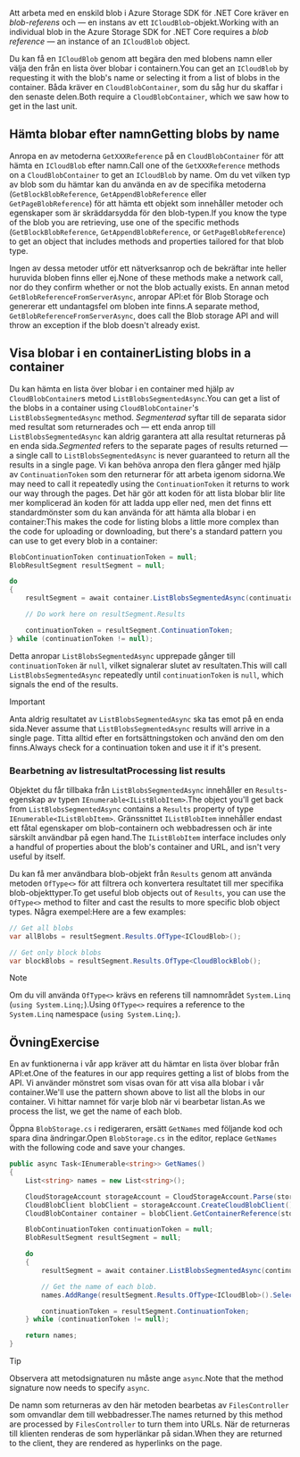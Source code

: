 <span data-ttu-id="e501d-101">Att arbeta med en enskild blob i Azure Storage SDK för .NET Core kräver en *blob-referens* och &mdash; en instans av ett `ICloudBlob`-objekt.</span><span class="sxs-lookup"><span data-stu-id="e501d-101">Working with an individual blob in the Azure Storage SDK for .NET Core requires a *blob reference* &mdash; an instance of an `ICloudBlob` object.</span></span>

<span data-ttu-id="e501d-102">Du kan få en `ICloudBlob` genom att begära den med blobens namn eller välja den från en lista över blobar i containern.</span><span class="sxs-lookup"><span data-stu-id="e501d-102">You can get an `ICloudBlob` by requesting it with the blob's name or selecting it from a list of blobs in the container.</span></span> <span data-ttu-id="e501d-103">Båda kräver en `CloudBlobContainer`, som du såg hur du skaffar i den senaste delen.</span><span class="sxs-lookup"><span data-stu-id="e501d-103">Both require a `CloudBlobContainer`, which we saw how to get in the last unit.</span></span>

## <a name="getting-blobs-by-name"></a><span data-ttu-id="e501d-104">Hämta blobar efter namn</span><span class="sxs-lookup"><span data-stu-id="e501d-104">Getting blobs by name</span></span>

<span data-ttu-id="e501d-105">Anropa en av metoderna `GetXXXReference` på en `CloudBlobContainer` för att hämta en `ICloudBlob` efter namn.</span><span class="sxs-lookup"><span data-stu-id="e501d-105">Call one of the `GetXXXReference` methods on a `CloudBlobContainer` to get an `ICloudBlob` by name.</span></span> <span data-ttu-id="e501d-106">Om du vet vilken typ av blob som du hämtar kan du använda en av de specifika metoderna (`GetBlockBlobReference`, `GetAppendBlobReference` eller `GetPageBlobReference`) för att hämta ett objekt som innehåller metoder och egenskaper som är skräddarsydda för den blob-typen.</span><span class="sxs-lookup"><span data-stu-id="e501d-106">If you know the type of the blob you are retrieving, use one of the specific methods (`GetBlockBlobReference`, `GetAppendBlobReference`, or `GetPageBlobReference`) to get an object that includes methods and properties tailored for that blob type.</span></span>

<span data-ttu-id="e501d-107">Ingen av dessa metoder utför ett nätverksanrop och de bekräftar inte heller huruvida bloben finns eller ej.</span><span class="sxs-lookup"><span data-stu-id="e501d-107">None of these methods make a network call, nor do they confirm whether or not the blob actually exists.</span></span> <span data-ttu-id="e501d-108">En annan metod `GetBlobReferenceFromServerAsync`, anropar API:et för Blob Storage och genererar ett undantagsfel om bloben inte finns.</span><span class="sxs-lookup"><span data-stu-id="e501d-108">A separate method, `GetBlobReferenceFromServerAsync`, does call the Blob storage API and will throw an exception if the blob doesn't already exist.</span></span>

## <a name="listing-blobs-in-a-container"></a><span data-ttu-id="e501d-109">Visa blobar i en container</span><span class="sxs-lookup"><span data-stu-id="e501d-109">Listing blobs in a container</span></span>

<span data-ttu-id="e501d-110">Du kan hämta en lista över blobar i en container med hjälp av `CloudBlobContainer`s metod `ListBlobsSegmentedAsync`.</span><span class="sxs-lookup"><span data-stu-id="e501d-110">You can get a list of the blobs in a container using `CloudBlobContainer`'s `ListBlobsSegmentedAsync` method.</span></span> <span data-ttu-id="e501d-111">*Segmenterad* syftar till de separata sidor med resultat som returnerades och &mdash; ett enda anrop till `ListBlobsSegmentedAsync` kan aldrig garantera att alla resultat returneras på en enda sida.</span><span class="sxs-lookup"><span data-stu-id="e501d-111">*Segmented* refers to the separate pages of results returned &mdash; a single call to `ListBlobsSegmentedAsync` is never guaranteed to return all the results in a single page.</span></span> <span data-ttu-id="e501d-112">Vi kan behöva anropa den flera gånger med hjälp av `ContinuationToken` som den returnerar för att arbeta igenom sidorna.</span><span class="sxs-lookup"><span data-stu-id="e501d-112">We may need to call it repeatedly using the `ContinuationToken` it returns to work our way through the pages.</span></span> <span data-ttu-id="e501d-113">Det här gör att koden för att lista blobar blir lite mer komplicerad än koden för att ladda upp eller ned, men det finns ett standardmönster som du kan använda för att hämta alla blobar i en container:</span><span class="sxs-lookup"><span data-stu-id="e501d-113">This makes the code for listing blobs a little more complex than the code for uploading or downloading, but there's a standard pattern you can use to get every blob in a container:</span></span>

```csharp
BlobContinuationToken continuationToken = null;
BlobResultSegment resultSegment = null;

do
{
    resultSegment = await container.ListBlobsSegmentedAsync(continuationToken);

    // Do work here on resultSegment.Results

    continuationToken = resultSegment.ContinuationToken;
} while (continuationToken != null);
```

<span data-ttu-id="e501d-114">Detta anropar `ListBlobsSegmentedAsync` upprepade gånger till `continuationToken` är `null`, vilket signalerar slutet av resultaten.</span><span class="sxs-lookup"><span data-stu-id="e501d-114">This will call `ListBlobsSegmentedAsync` repeatedly until `continuationToken` is `null`, which signals the end of the results.</span></span>

> [!IMPORTANT]
> <span data-ttu-id="e501d-115">Anta aldrig resultatet av `ListBlobsSegmentedAsync` ska tas emot på en enda sida.</span><span class="sxs-lookup"><span data-stu-id="e501d-115">Never assume that `ListBlobsSegmentedAsync` results will arrive in a single page.</span></span> <span data-ttu-id="e501d-116">Titta alltid efter en fortsättningstoken och använd den om den finns.</span><span class="sxs-lookup"><span data-stu-id="e501d-116">Always check for a continuation token and use it if it's present.</span></span>

### <a name="processing-list-results"></a><span data-ttu-id="e501d-117">Bearbetning av listresultat</span><span class="sxs-lookup"><span data-stu-id="e501d-117">Processing list results</span></span>

<span data-ttu-id="e501d-118">Objektet du får tillbaka från `ListBlobsSegmentedAsync` innehåller en `Results`-egenskap av typen `IEnumerable<IListBlobItem>`.</span><span class="sxs-lookup"><span data-stu-id="e501d-118">The object you'll get back from `ListBlobsSegmentedAsync` contains a `Results` property of type `IEnumerable<IListBlobItem>`.</span></span> <span data-ttu-id="e501d-119">Gränssnittet `IListBlobItem` innehåller endast ett fåtal egenskaper om blob-containern och webbadressen och är inte särskilt användbar på egen hand.</span><span class="sxs-lookup"><span data-stu-id="e501d-119">The `IListBlobItem` interface includes only a handful of properties about the blob's container and URL, and isn't very useful by itself.</span></span>

<span data-ttu-id="e501d-120">Du kan få mer användbara blob-objekt från `Results` genom att använda metoden `OfType<>` för att filtrera och konvertera resultatet till mer specifika blob-objekttyper.</span><span class="sxs-lookup"><span data-stu-id="e501d-120">To get useful blob objects out of `Results`, you can use the `OfType<>` method to filter and cast the results to more specific blob object types.</span></span> <span data-ttu-id="e501d-121">Några exempel:</span><span class="sxs-lookup"><span data-stu-id="e501d-121">Here are a few examples:</span></span>

```csharp
// Get all blobs
var allBlobs = resultSegment.Results.OfType<ICloudBlob>();

// Get only block blobs
var blockBlobs = resultSegment.Results.OfType<CloudBlockBlob();
```

> [!NOTE]
> <span data-ttu-id="e501d-122">Om du vill använda `OfType<>` krävs en referens till namnområdet `System.Linq` (`using System.Linq;`).</span><span class="sxs-lookup"><span data-stu-id="e501d-122">Using `OfType<>` requires a reference to the `System.Linq` namespace (`using System.Linq;`).</span></span>

## <a name="exercise"></a><span data-ttu-id="e501d-123">Övning</span><span class="sxs-lookup"><span data-stu-id="e501d-123">Exercise</span></span>

<span data-ttu-id="e501d-124">En av funktionerna i vår app kräver att du hämtar en lista över blobar från API:et.</span><span class="sxs-lookup"><span data-stu-id="e501d-124">One of the features in our app requires getting a list of blobs from the API.</span></span> <span data-ttu-id="e501d-125">Vi använder mönstret som visas ovan för att visa alla blobar i vår container.</span><span class="sxs-lookup"><span data-stu-id="e501d-125">We'll use the pattern shown above to list all the blobs in our container.</span></span> <span data-ttu-id="e501d-126">Vi hittar namnet för varje blob när vi bearbetar listan.</span><span class="sxs-lookup"><span data-stu-id="e501d-126">As we process the list, we get the name of each blob.</span></span>

<span data-ttu-id="e501d-127">Öppna `BlobStorage.cs` i redigeraren, ersätt `GetNames` med följande kod och spara dina ändringar.</span><span class="sxs-lookup"><span data-stu-id="e501d-127">Open `BlobStorage.cs` in the editor, replace `GetNames` with the following code and save your changes.</span></span>

```csharp
public async Task<IEnumerable<string>> GetNames()
{
    List<string> names = new List<string>();

    CloudStorageAccount storageAccount = CloudStorageAccount.Parse(storageConfig.ConnectionString);
    CloudBlobClient blobClient = storageAccount.CreateCloudBlobClient();
    CloudBlobContainer container = blobClient.GetContainerReference(storageConfig.FileContainerName);

    BlobContinuationToken continuationToken = null;
    BlobResultSegment resultSegment = null;

    do
    {
        resultSegment = await container.ListBlobsSegmentedAsync(continuationToken);

        // Get the name of each blob.
        names.AddRange(resultSegment.Results.OfType<ICloudBlob>().Select(b => b.Name));

        continuationToken = resultSegment.ContinuationToken;
    } while (continuationToken != null);

    return names;
}
```

> [!TIP]
> <span data-ttu-id="e501d-128">Observera att metodsignaturen nu måste ange `async`.</span><span class="sxs-lookup"><span data-stu-id="e501d-128">Note that the method signature now needs to specify `async`.</span></span>

<span data-ttu-id="e501d-129">De namn som returneras av den här metoden bearbetas av `FilesController` som omvandlar dem till webbadresser.</span><span class="sxs-lookup"><span data-stu-id="e501d-129">The names returned by this method are processed by `FilesController` to turn them into URLs.</span></span> <span data-ttu-id="e501d-130">När de returneras till klienten renderas de som hyperlänkar på sidan.</span><span class="sxs-lookup"><span data-stu-id="e501d-130">When they are returned to the client, they are rendered as hyperlinks on the page.</span></span>